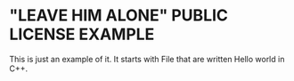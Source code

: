 # "LEAVE HIM ALONE" PUBLIC LICENSE EXAMPLE
This is just an example of it.
It starts with File that are written Hello world in C++.
